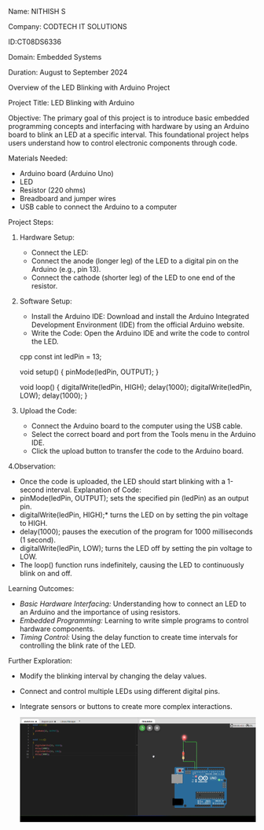 Name: NITHISH S

Company: CODTECH IT SOLUTIONS

ID:CT08DS6336

Domain: Embedded Systems

Duration: August to September 2024

Overview of the LED Blinking with Arduino Project

Project Title: LED Blinking with Arduino

Objective:
     The primary goal of this project is to introduce basic embedded programming concepts and interfacing with hardware by using an Arduino board to blink an LED at a specific interval. This foundational project helps users understand how to control electronic components through code.

Materials Needed:
- Arduino board (Arduino Uno)
- LED
- Resistor (220 ohms)
- Breadboard and jumper wires
- USB cable to connect the Arduino to a computer

 Project Steps:

1. Hardware Setup:
   - Connect the LED:
   - Connect the anode (longer leg) of the LED to a digital pin on the Arduino (e.g., pin 13).
   - Connect the cathode (shorter leg) of the LED to one end of the resistor.

2. Software Setup:
   - Install the Arduino IDE: Download and install the Arduino Integrated Development Environment (IDE) from the official Arduino website.
   - Write the Code: Open the Arduino IDE and write the code to control the LED.

   cpp
   const int ledPin = 13;

   void setup() {
     pinMode(ledPin, OUTPUT);
   }

   void loop() {
     digitalWrite(ledPin, HIGH);
     delay(1000);
     digitalWrite(ledPin, LOW);
     delay(1000);
   }
   
    
3. Upload the Code:
   - Connect the Arduino board to the computer using the USB cable.
   - Select the correct board and port from the Tools menu in the Arduino IDE.
   - Click the upload button to transfer the code to the Arduino board.
     
4.Observation:
   - Once the code is uploaded, the LED should start blinking with a 1-second interval.
Explanation of Code:
- pinMode(ledPin, OUTPUT); sets the specified pin (ledPin) as an output pin.
- digitalWrite(ledPin, HIGH);* turns the LED on by setting the pin voltage to HIGH.
- delay(1000); pauses the execution of the program for 1000 milliseconds (1 second).
- digitalWrite(ledPin, LOW); turns the LED off by setting the pin voltage to LOW.
- The loop() function runs indefinitely, causing the LED to continuously blink on and off.

Learning Outcomes:
- *Basic Hardware Interfacing:* Understanding how to connect an LED to an Arduino and the importance of using resistors.
- *Embedded Programming:* Learning to write simple programs to control hardware components.
- *Timing Control:* Using the delay function to create time intervals for controlling the blink rate of the LED.

Further Exploration:
- Modify the blinking interval by changing the delay values.
- Connect and control multiple LEDs using different digital pins.
- Integrate sensors or buttons to create more complex interactions.

  ![image alt](https://github.com/nithish327/CODETECH-Task-1/blob/391e0e17f0963714486e7fde3768be92d2ab4823/Task%201%20Output)

